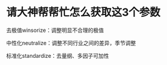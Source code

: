 # 请大神帮帮忙怎么获取这3个参数

去极值winsorize：调整明显不合理的极值

中性化neutralize：调整不同行业之间的差异，季节调整

标准化standardize：去量纲、多因子可加性